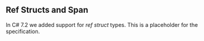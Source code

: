 ﻿## Ref Structs and Span

In C# 7.2 we added support for *ref struct* types.  This is a placeholder for the specification.

